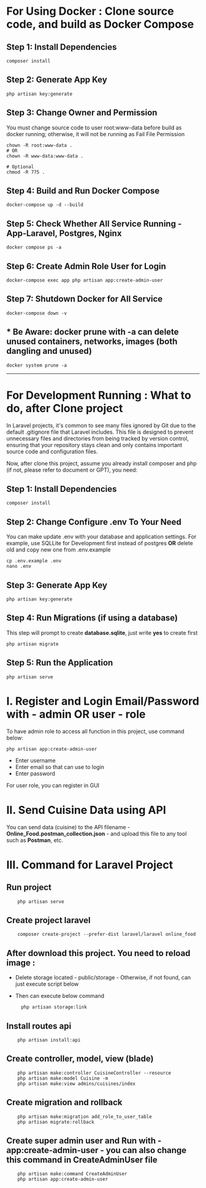 # For Using Docker : Clone source code, and build as Docker Compose

## Step 1: Install Dependencies

    composer install

## Step 2: Generate App Key

    php artisan key:generate

## Step 3: Change Owner and Permission

You must change source code to user root:www-data before build as docker running; otherwise, it will not be running as Fail File Permission

    chown -R root:www-data .
    # OR
    chown -R www-data:www-data .
    
    # Optional
    chmod -R 775 .

## Step 4: Build and Run Docker Compose

    docker-compose up -d --build

## Step 5: Check Whether All Service Running - App-Laravel, Postgres, Nginx

    docker compose ps -a

## Step 6: Create Admin Role User for Login

    docker-compose exec app php artisan app:create-admin-user

## Step 7: Shutdown Docker for All Service

    docker-compose down -v

## * Be Aware: docker prune with -a can delete unused containers, networks, images (both dangling and unused)

    docker system prune -a

***

# For Development Running : What to do, after Clone project

In Laravel projects, it's common to see many files ignored by Git due to the default .gitignore file that Laravel includes. This file is designed to prevent unnecessary files and directories from being tracked by version control, ensuring that your repository stays clean and only contains important source code and configuration files.

Now, after clone this project, assume you already install composer and php (if not, please refer to document or GPT), you need:

## Step 1: Install Dependencies

    composer install

## Step 2: Change Configure .env To Your Need
You can make update .env with your database and application settings. For example, use SQLLite for Development first instead of postgres **OR** delete old and copy new one from .env.example

    cp .env.example .env 
    nano .env

## Step 3: Generate App Key

    php artisan key:generate

## Step 4: Run Migrations (if using a database)
This step will prompt to create **database.sqlite**, just write **yes** to create first

    php artisan migrate

## Step 5: Run the Application

    php artisan serve

# I. Register and Login Email/Password with - admin OR user - role

To have admin role to access all function in this project, use command below:

    php artisan app:create-admin-user

- Enter username
- Enter email so that can use to login
- Enter password 

For user role, you can register in GUI

# II. Send Cuisine Data using API

You can send data (cuisine) to the API filename - **Online_Food.postman_collection.json** - and upload this file to any tool such as **Postman**, etc.

# III. Command for Laravel Project

## Run project

        php artisan serve

## Create project laravel
        
        composer create-project --prefer-dist laravel/laravel online_food

## After download this project. You need to reload image : 
- Delete storage located - public/storage - Otherwise, if not found, can just execute script below
- Then can execute below command

        php artisan storage:link

## Install routes api

        php artisan install:api

## Create controller, model, view (blade)

        php artisan make:controller CuisineController --resource
        php artisan make:model Cuisine -m
        php artisan make:view admins/cuisines/index

## Create migration and rollback

        php artisan make:migration add_role_to_user_table
        php artisan migrate:rollback

## Create super admin user and Run with - **app:create-admin-user** - you can also change this command in **CreateAdminUser** file
        php artisan make:command CreateAdminUser
        php artisan app:create-admin-user
